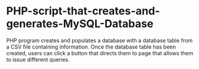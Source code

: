# PHP-script-that-creates-and-generates-MySQL-Database
PHP program creates and populates a database with a database table from a CSV file containing information. Once the database table has been created, users can click a button that directs them to page that allows them to issue different queries.

